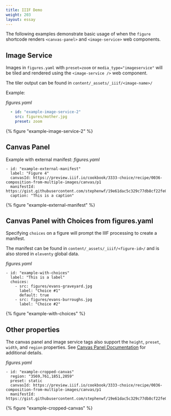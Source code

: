 ```yaml
---
title: IIIF Demo
weight: 203
layout: essay
---
```


The following examples demonstrate basic usage of when the `figure` shortcode renders `<canvas-panel>` and `<image-service>` web components.

## Image Service
Images in `figures.yaml` with `preset=zoom` or `media_type="imageservice"` will be tiled and rendered using the `<image-service />` web component.

The tiler output can be found in `content/_assets/_iiif/<image-name>/`

Example:

_figures.yaml_
```yaml
  - id: "example-image-service-2"
    src: figures/mother.jpg
    preset: zoom
```

{% figure "example-image-service-2" %}

## Canvas Panel

Example with external manifest:
_figures.yaml_
```
- id: "example-external-manifest"
  label: "Figure 4"
  canvasId: https://preview.iiif.io/cookbook/3333-choice/recipe/0036-composition-from-multiple-images/canvas/p1
  manifestId: https://gist.githubusercontent.com/stephenwf/19e61dac5c329c77db8cf22fe0366dad/raw/04971529e364063ac88de722db786c97e2df0e6b/manifest.json
  caption: "This is a caption"
```

{% figure "example-external-manifest" %}


## Canvas Panel with Choices from figures.yaml
Specifying `choices` on a figure will prompt the IIIF processing to create a manifest.

The manifest can be found in `content/_assets/_iiif/<figure-id>/` and is also stored in `eleventy` global data.

_figures.yaml_
```
- id: "example-with-choices"
  label: "This is a label"
  choices:
    - src: figures/evans-graveyard.jpg
      label: "Choice #1"
      default: true
    - src: figures/evans-burroughs.jpg
      label: "Choice #2"
```

{% figure "example-with-choices" %}


## Other properties
The canvas panel and image service tags also support the `height`, `preset`, `width`, and `region` properties. See [Canvas Panel Documentation](https://iiif-canvas-panel.netlify.app/docs/examples/responsive-image) for additional details.

_figures.yaml_
```
- id: "example-cropped-canvas"
  region: "3569,761,1851,2059"
  preset: static
  canvasId: https://preview.iiif.io/cookbook/3333-choice/recipe/0036-composition-from-multiple-images/canvas/p1
  manifestId: https://gist.githubusercontent.com/stephenwf/19e61dac5c329c77db8cf22fe0366dad/raw/04971529e364063ac88de722db786c97e2df0e6b/manifest.json
```

{% figure "example-cropped-canvas" %}
